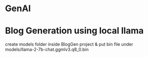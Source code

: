 # GenAI

# Blog Generation using local llama
create models folder inside BlogGen project & put bin file under models/llama-2-7b-chat.ggmlv3.q8_0.bin